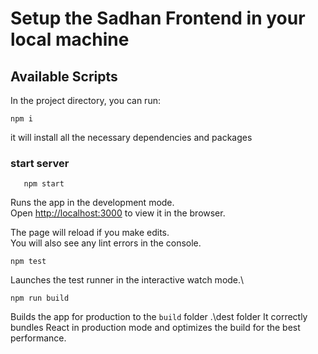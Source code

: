 # Setup the Sadhan Frontend in your local machine


## Available Scripts

In the project directory, you can run:

 ```
 npm i
 ```
it will install all the necessary dependencies and packages

### start server

```
   npm start
````

Runs the app in the development mode.\
Open [http://localhost:3000](http://localhost:3000) to view it in the browser.

The page will reload if you make edits.\
You will also see any lint errors in the console.

 ```
 npm test
 ```

Launches the test runner in the interactive watch mode.\


```
npm run build
```

Builds the app for production to the `build` folder .\dest folder
It correctly bundles React in production mode and optimizes the build for the best performance.
